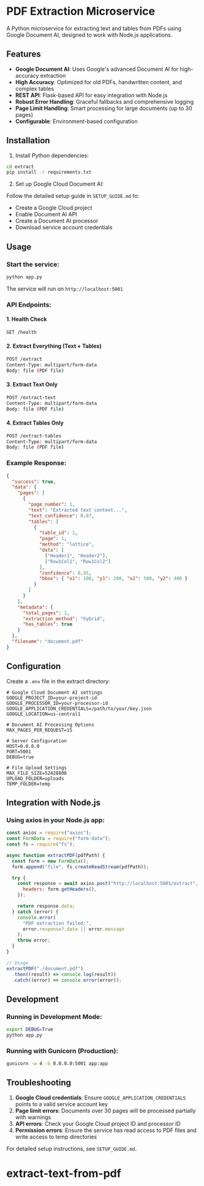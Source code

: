 # PDF Extraction Microservice

A Python microservice for extracting text and tables from PDFs using Google Document AI, designed to work with Node.js applications.

## Features

- **Google Document AI**: Uses Google's advanced Document AI for high-accuracy extraction
- **High Accuracy**: Optimized for old PDFs, handwritten content, and complex tables
- **REST API**: Flask-based API for easy integration with Node.js
- **Robust Error Handling**: Graceful fallbacks and comprehensive logging
- **Page Limit Handling**: Smart processing for large documents (up to 30 pages)
- **Configurable**: Environment-based configuration

## Installation

1. Install Python dependencies:

```bash
cd extract
pip install -r requirements.txt
```

2. Set up Google Cloud Document AI:

Follow the detailed setup guide in `SETUP_GUIDE.md` to:

- Create a Google Cloud project
- Enable Document AI API
- Create a Document AI processor
- Download service account credentials

## Usage

### Start the service:

```bash
python app.py
```

The service will run on `http://localhost:5001`

### API Endpoints:

#### 1. Health Check

```bash
GET /health
```

#### 2. Extract Everything (Text + Tables)

```bash
POST /extract
Content-Type: multipart/form-data
Body: file (PDF file)
```

#### 3. Extract Text Only

```bash
POST /extract-text
Content-Type: multipart/form-data
Body: file (PDF file)
```

#### 4. Extract Tables Only

```bash
POST /extract-tables
Content-Type: multipart/form-data
Body: file (PDF file)
```

### Example Response:

```json
{
  "success": true,
  "data": {
    "pages": [
      {
        "page_number": 1,
        "text": "Extracted text content...",
        "text_confidence": 0.87,
        "tables": [
          {
            "table_id": 1,
            "page": 1,
            "method": "lattice",
            "data": [
              ["Header1", "Header2"],
              ["Row1Col1", "Row1Col2"]
            ],
            "confidence": 0.95,
            "bbox": { "x1": 100, "y1": 200, "x2": 500, "y2": 400 }
          }
        ]
      }
    ],
    "metadata": {
      "total_pages": 1,
      "extraction_method": "hybrid",
      "has_tables": true
    }
  },
  "filename": "document.pdf"
}
```

## Configuration

Create a `.env` file in the extract directory:

```env
# Google Cloud Document AI settings
GOOGLE_PROJECT_ID=your-project-id
GOOGLE_PROCESSOR_ID=your-processor-id
GOOGLE_APPLICATION_CREDENTIALS=/path/to/your/key.json
GOOGLE_LOCATION=us-central1

# Document AI Processing Options
MAX_PAGES_PER_REQUEST=15

# Server Configuration
HOST=0.0.0.0
PORT=5001
DEBUG=true

# File Upload Settings
MAX_FILE_SIZE=52428800
UPLOAD_FOLDER=uploads
TEMP_FOLDER=temp
```

## Integration with Node.js

### Using axios in your Node.js app:

```javascript
const axios = require("axios");
const FormData = require("form-data");
const fs = require("fs");

async function extractPDF(pdfPath) {
  const form = new FormData();
  form.append("file", fs.createReadStream(pdfPath));

  try {
    const response = await axios.post("http://localhost:5001/extract", form, {
      headers: form.getHeaders(),
    });

    return response.data;
  } catch (error) {
    console.error(
      "PDF extraction failed:",
      error.response?.data || error.message
    );
    throw error;
  }
}

// Usage
extractPDF("./document.pdf")
  .then((result) => console.log(result))
  .catch((error) => console.error(error));
```

## Development

### Running in Development Mode:

```bash
export DEBUG=True
python app.py
```

### Running with Gunicorn (Production):

```bash
gunicorn -w 4 -b 0.0.0.0:5001 app:app
```

## Troubleshooting

1. **Google Cloud credentials**: Ensure `GOOGLE_APPLICATION_CREDENTIALS` points to a valid service account key
2. **Page limit errors**: Documents over 30 pages will be processed partially with warnings
3. **API errors**: Check your Google Cloud project ID and processor ID
4. **Permission errors**: Ensure the service has read access to PDF files and write access to temp directories

For detailed setup instructions, see `SETUP_GUIDE.md`.

# extract-text-from-pdf
